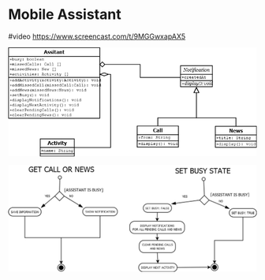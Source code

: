 # Mobile Assistant
#video
https://www.screencast.com/t/9MGGwxapAX5

![alt text](media/uml.png "UMl of the proyect")

![alt text](media/flow_chart.png "Flow chart of the proyect")
